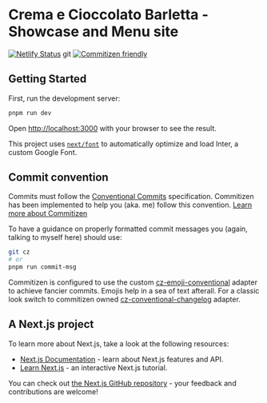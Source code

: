 # Crema e Cioccolato Barletta - Showcase and Menu site

[![Netlify Status](https://api.netlify.com/api/v1/badges/f0a41eed-68ca-4867-91c2-ddc5f4cc7749/deploy-status)](https://app.netlify.com/sites/astonishing-basbousa-49c73e/deploys)
git
[![Commitizen friendly](https://img.shields.io/badge/commitizen-friendly-brightgreen.svg)](http://commitizen.github.io/cz-cli/)

## Getting Started

First, run the development server:

```bash
pnpm run dev
```

Open [http://localhost:3000](http://localhost:3000) with your browser to see the result.

This project uses [`next/font`](https://nextjs.org/docs/basic-features/font-optimization) to automatically optimize and load Inter, a custom Google Font.

## Commit convention

Commits must follow the [Conventional Commits](https://www.conventionalcommits.org/en/v1.0.0/) specification.
Commitizen has been implemented to help you (aka. me) follow this convention. [Learn more about Commitizen](https://commitizen.github.io/cz-cli/)

To have a guidance on properly formatted commit messages you (again, talking to myself here) should use:

```bash
git cz
# or
pnpm run commit-msg
```

Commitizen is configured to use the custom [cz-emoji-conventional](https://github.com/promet99/cz-emoji-conventional) adapter to achieve fancier commits. Emojis help in a sea of text afterall.
For a classic look switch to commitizen owned [cz-conventional-changelog](https://github.com/commitizen/cz-conventional-changelog) adapter.

## A Next.js project

To learn more about Next.js, take a look at the following resources:

- [Next.js Documentation](https://nextjs.org/docs) - learn about Next.js features and API.
- [Learn Next.js](https://nextjs.org/learn) - an interactive Next.js tutorial.

You can check out [the Next.js GitHub repository](https://github.com/vercel/next.js/) - your feedback and contributions are welcome!
